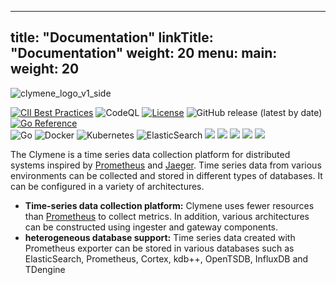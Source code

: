 
---
title: "Documentation"
linkTitle: "Documentation"
weight: 20
menu:
  main:
    weight: 20
---

![clymene_logo_v1_side](https://user-images.githubusercontent.com/25188468/149839035-f357caea-d335-4b24-88e7-e957f79dc6be.png)

[![CII Best Practices](https://bestpractices.coreinfrastructure.org/projects/5491/badge)](https://bestpractices.coreinfrastructure.org/projects/5491) ![CodeQL](https://github.com/clymene-project/clymene/workflows/CodeQL/badge.svg) [![License](https://img.shields.io/badge/License-Apache%202.0-blue.svg)](https://opensource.org/licenses/Apache-2.0) ![GitHub release (latest by date)](https://img.shields.io/github/v/release/clymene-project/clymene) [![Go Reference](https://pkg.go.dev/badge/github.com/Clymene-project/Clymene.svg)](https://pkg.go.dev/github.com/Clymene-project/Clymene)  
![Go](https://img.shields.io/badge/go-%2300ADD8.svg?style=for-the-badge&logo=go&logoColor=white) ![Docker](https://img.shields.io/badge/docker-%230db7ed.svg?style=for-the-badge&logo=docker&logoColor=white) ![Kubernetes](https://img.shields.io/badge/kubernetes-%23326ce5.svg?style=for-the-badge&logo=kubernetes&logoColor=white) ![ElasticSearch](https://img.shields.io/badge/-ElasticSearch-005571?style=for-the-badge&logo=elasticsearch) <img src="https://img.shields.io/badge/influxdb-%2322ADF6.svg?&style=for-the-badge&logo=influxdb&logoColor=white"/>  <img src="https://img.shields.io/badge/prometheus-%23E6522C.svg?&style=for-the-badge&logo=prometheus&logoColor=white" />   <img src="https://img.shields.io/badge/OpenTSDB-green?style=for-the-badge"> <img src="https://img.shields.io/badge/cortex-blue?style=for-the-badge">  <img src="https://img.shields.io/badge/tdengine-gray?style=for-the-badge">  


The Clymene is a time series data collection platform for distributed systems inspired by [Prometheus](https://prometheus.io)
and [Jaeger](https://www.jaegertracing.io). Time series data from various environments can be collected and stored in different types of databases. It can be configured in a variety of architectures.


- **Time-series data collection platform:** Clymene uses fewer resources than [Prometheus](https://prometheus.io) to collect metrics. In addition, various architectures can be constructed using ingester and gateway components.
- **heterogeneous database support:** Time series data created with Prometheus exporter can be stored in various databases such as ElasticSearch, Prometheus, Cortex, kdb++, OpenTSDB, InfluxDB and TDengine
